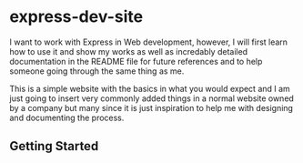 # express-dev-site

I want to work with Express in Web development, however, I will first learn how to use it and show my works as well as incredably detailed documentation in the README file for future references and to help someone going through the same thing as me. 

This is a simple website with the basics in what you would expect and I am just going to insert very commonly added things in a normal website owned by a company but many since it is just inspiration to help me with designing and documenting the process. 

## Getting Started
